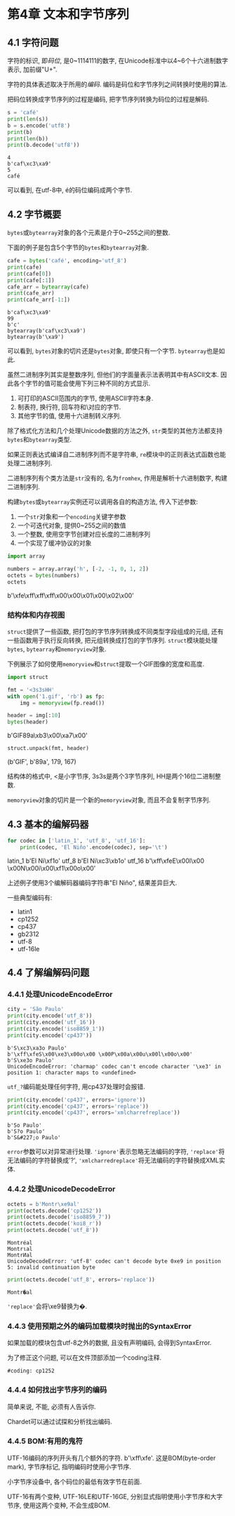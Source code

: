 # 第4章 文本和字节序列

## 4.1 字符问题

字符的标识, 即*码位*, 是0~1114111的数字, 在Unicode标准中以4~6个十六进制数字表示, 加前缀"U+".

字符的具体表述取决于所用的*编码*. 编码是码位和字节序列之间转换时使用的算法.

把码位转换成字节序列的过程是编码, 把字节序列转换为码位的过程是解码.

```python
s = 'café'
print(len(s))
b = s.encode('utf8')
print(b)
print(len(b))
print(b.decode('utf8'))
```

```
4
b'caf\xc3\xa9'
5
café
```

可以看到, 在utf-8中, é的码位编码成两个字节.

## 4.2 字节概要

`bytes`或`bytearray`对象的各个元素是介于0~255之间的整数.

下面的例子是包含5个字节的`bytes`和`bytearray`对象.

```python
cafe = bytes('café', encoding='utf_8')
print(cafe)
print(cafe[0])
print(cafe[:1])
cafe_arr = bytearray(cafe)
print(cafe_arr)
print(cafe_arr[-1:])
```

```
b'caf\xc3\xa9'
99
b'c'
bytearray(b'caf\xc3\xa9')
bytearray(b'\xa9')
```

可以看到, `bytes`对象的切片还是`bytes`对象, 即使只有一个字节. `bytearray`也是如此.

虽然二进制序列其实是整数序列, 但他们的字面量表示法表明其中有ASCII文本. 因此各个字节的值可能会使用下列三种不同的方式显示.

1. 可打印的ASCII范围内的字节, 使用ASCII字符本身.
2. 制表符, 换行符, 回车符和\对应的字节.
3. 其他字节的值, 使用十六进制转义序列.

除了格式化方法和几个处理Unicode数据的方法之外, `str`类型的其他方法都支持`bytes`和`bytearray`类型.

如果正则表达式编译自二进制序列而不是字符串, `re`模块中的正则表达式函数也能处理二进制序列.

二进制序列有个类方法是`str`没有的, 名为`fromhex`, 作用是解析十六进制数字, 构建二进制序列.

构建`bytes`或`bytearray`实例还可以调用各自的构造方法, 传入下述参数:

1. 一个`str`对象和一个`encoding`关键字参数
2. 一个可迭代对象, 提供0~255之间的数值
3. 一个整数, 使用空字节创建对应长度的二进制序列
4. 一个实现了缓冲协议的对象

```python
import array

numbers = array.array('h', [-2, -1, 0, 1, 2])
octets = bytes(numbers)
octets
```

b'\xfe\xff\xff\xff\x00\x00\x01\x00\x02\x00'

### 结构体和内存视图

`struct`提供了一些函数, 把打包的字节序列转换成不同类型字段组成的元组, 还有一些函数用于执行反向转换, 把元组转换成打包的字节序列. `struct`模块能处理`bytes`, `bytearray`和`memoryview`对象.

下例展示了如何使用`memoryview`和`struct`提取一个GIF图像的宽度和高度.

```python
import struct

fmt = '<3s3sHH'
with open('1.gif', 'rb') as fp:
    img = memoryview(fp.read())

header = img[:10]
bytes(header)
```

b'GIF89a\xb3\x00\xa7\x00'

```python
struct.unpack(fmt, header)
```

(b'GIF', b'89a', 179, 167)

结构体的格式中, <是小字节序, 3s3s是两个3字节序列, HH是两个16位二进制整数.

`memoryview`对象的切片是一个新的`memoryview`对象, 而且不会复制字节序列.

## 4.3 基本的编解码器

```python
for codec in ['latin_1', 'utf_8', 'utf_16']:
    print(codec, 'El Niño'.encode(codec), sep='\t')
```

latin_1	b'El Ni\xf1o'
utf_8	b'El Ni\xc3\xb1o'
utf_16	b'\xff\xfeE\x00l\x00 \x00N\x00i\x00\xf1\x00o\x00'

上述例子使用3个编解码器编码字符串"El Niño", 结果差异巨大.

一些典型编码有:

- latin1
- cp1252
- cp437
- gb2312
- utf-8
- utf-16le

## 4.4 了解编解码问题

### 4.4.1 处理UnicodeEncodeError

```python
city = 'São Paulo'
print(city.encode('utf_8'))
print(city.encode('utf_16'))
print(city.encode('iso8859_1'))
print(city.encode('cp437'))
```

```
b'S\xc3\xa3o Paulo'
b'\xff\xfeS\x00\xe3\x00o\x00 \x00P\x00a\x00u\x00l\x00o\x00'
b'S\xe3o Paulo'
UnicodeEncodeError: 'charmap' codec can't encode character '\xe3' in position 1: character maps to <undefined>
```

`utf_?`编码能处理任何字符, 用cp437处理时会报错.

```python
print(city.encode('cp437', errors='ignore'))
print(city.encode('cp437', errors='replace'))
print(city.encode('cp437', errors='xmlcharrefreplace'))
```

```
b'So Paulo'
b'S?o Paulo'
b'S&#227;o Paulo'
```

`error`参数可以对异常进行处理. `'ignore'`表示忽略无法编码的字符, `'replace'`将无法编码的字符替换成'?', `'xmlcharredreplace'`将无法编码的字符替换成XML实体.

### 4.4.2 处理UnicodeDecodeError

```python
octets = b'Montr\xe9al'
print(octets.decode('cp1252'))
print(octets.decode('iso8859_7'))
print(octets.decode('koi8_r'))
print(octets.decode('utf_8'))
```

```
Montréal
Montrιal
MontrИal
UnicodeDecodeError: 'utf-8' codec can't decode byte 0xe9 in position 5: invalid continuation byte
```

```python
print(octets.decode('utf_8', errors='replace'))
```

```
Montr�al
```

`'replace'`会将\xe9替换为�.

### 4.4.3 使用预期之外的编码加载模块时抛出的SyntaxError

如果加载的模块包含utf-8之外的数据, 且没有声明编码, 会得到SyntaxError.

为了修正这个问题, 可以在文件顶部添加一个coding注释.

```
#coding: cp1252
```

### 4.4.4 如何找出字节序列的编码

简单来说, 不能, 必须有人告诉你.

Chardet可以通过试探和分析找出编码.

### 4.4.5 BOM:有用的鬼符

UTF-16编码的序列开头有几个额外的字符. b'\xff\xfe'. 这是BOM(byte-order mark), 字节序标记, 指明编码时使用小字节序.

小字节序设备中, 各个码位的最低有效字节在前面.

UTF-16有两个变种, UTF-16LE和UTF-16GE, 分别显式指明使用小字节序和大字节序, 使用这两个变种, 不会生成BOM.


